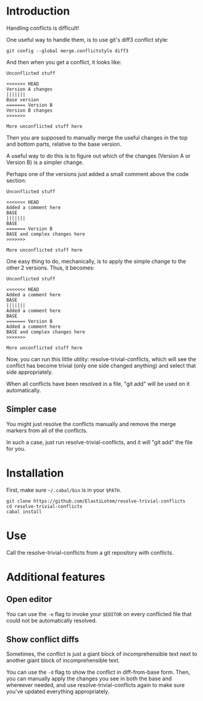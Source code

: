 # Introduction

Handling conflicts is difficult!

One useful way to handle them, is to use git's diff3 conflict style:

```shell
git config --global merge.conflictstyle diff3
```

And then when you get a conflict, it looks like:

```
Unconflicted stuff

<<<<<<< HEAD
Version A changes
|||||||
Base version
======= Version B
Version B changes
>>>>>>>

More unconflicted stuff here
```

Then you are supposed to manually merge the useful changes in the top and bottom parts, relative to the base version.

A useful way to do this is to figure out which of the changes (Version A or Version B) is a simpler change.

Perhaps one of the versions just added a small comment above the code section:

```
Unconflicted stuff

<<<<<<< HEAD
Added a comment here
BASE
|||||||
BASE
======= Version B
BASE and complex changes here
>>>>>>>

More unconflicted stuff here
```

One easy thing to do, mechanically, is to apply the simple change to
the other 2 versions. Thus, it becomes:

```
Unconflicted stuff

<<<<<<< HEAD
Added a comment here
BASE
|||||||
Added a comment here
BASE
======= Version B
Added a comment here
BASE and complex changes here
>>>>>>>

More unconflicted stuff here
```

Now, you can run this little utility: resolve-trivial-conflicts, which will see
the conflict has become trivial (only one side changed anything) and
select that side appropriately.

When all conflicts have been resolved in a file, "git add" will be
used on it automatically.

## Simpler case

You might just resolve the conflicts manually and remove the merge markers from all of the conflicts.

In such a case, just run resolve-trivial-conflicts, and it will "git add" the
file for you.

# Installation

First, make sure `~/.cabal/bin` is in your `$PATH`.

```code
git clone https://github.com/ElastiLotem/resolve-trivial-conflicts
cd resolve-trivial-conflicts
cabal install
```

# Use

Call the resolve-trivial-conflicts from a git repository with conflicts.

# Additional features

## Open editor

You can use the `-e` flag to invoke your `$EDITOR` on every conflicted file that could not be automatically resolved.

## Show conflict diffs

Sometimes, the conflict is just a giant block of incomprehensible text next to another giant block of incomprehensible text.

You can use the `-d` flag to show the conflict in diff-from-base form. Then, you can manually apply the changes you see in both the base and whereever needed, and use resolve-trivial-conflicts again to make sure you've updated everything appropriately.
